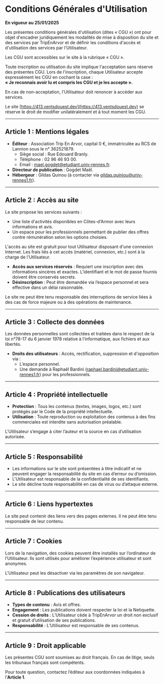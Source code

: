 # Conditions Générales d'Utilisation

**En vigueur au 25/01/2025**

Les présentes conditions générales d'utilisation (dites « CGU ») ont pour objet d'encadrer juridiquement les modalités de mise à disposition du site et des services par TripEnArvor et de définir les conditions d'accès et d'utilisation des services par l'Utilisateur.

Les CGU sont accessibles sur le site à la rubrique « CGU ».

Toute inscription ou utilisation du site implique l'acceptation sans réserve des présentes CGU. Lors de l'inscription, chaque Utilisateur accepte expressément les CGU en cochant la case :  
**« Je reconnais avoir lu et compris les CGU et je les accepte ».**

En cas de non-acceptation, l'Utilisateur doit renoncer à accéder aux services.

Le site [https://413.ventsdouest.dev](https://413.ventsdouest.dev) se réserve le droit de modifier unilatéralement et à tout moment les CGU.

---

## Article 1 : Mentions légales

- **Éditeur** : Association Trip En Arvor, capital 0 €, immatriculée au RCS de Lannion sous le n° 362521879.
  - Siège social : Rue Edouard Branly.
  - Téléphone : 02 96 46 93 00.
  - Email : [mael.gogdet@etudiant.univ-rennes.fr](mailto:mael.gogdet@etudiant.univ-rennes.fr).
- **Directeur de publication** : Gogdet Maël.
- **Hébergeur** : Gildas Quinou (à contacter via [gildas.quiniou@univ-rennes1.fr](mailto:gildas.quiniou@univ-rennes1.fr)).

---

## Article 2 : Accès au site

Le site propose les services suivants :

- Une liste d'activités disponibles en Côtes-d'Armor avec leurs informations et avis.
- Un espace pour les professionnels permettant de publier des offres contre rémunération selon les options choisies.

L'accès au site est gratuit pour tout Utilisateur disposant d'une connexion Internet. Les frais liés à cet accès (matériel, connexion, etc.) sont à la charge de l'Utilisateur.

- **Accès aux services réservés** : Requiert une inscription avec des informations sincères et exactes. L’identifiant et le mot de passe fournis doivent être conservés secrets.
- **Désinscription** : Peut être demandée via l’espace personnel et sera effective dans un délai raisonnable.

Le site ne peut être tenu responsable des interruptions de service liées à des cas de force majeure ou à des opérations de maintenance.

---

## Article 3 : Collecte des données

Les données personnelles sont collectées et traitées dans le respect de la loi n°78-17 du 6 janvier 1978 relative à l’informatique, aux fichiers et aux libertés.

- **Droits des utilisateurs** : Accès, rectification, suppression et d'opposition via :
  - L’espace personnel.
  - Une demande à Raphaël Bardini ([raphael.bardini@etudiant.univ-rennes1.fr](mailto:raphael.bardini@etudiant.univ-rennes1.fr)) pour les professionnels.

---

## Article 4 : Propriété intellectuelle

- **Protection** : Tous les contenus (textes, images, logos, etc.) sont protégés par le Code de la propriété intellectuelle.
- **Utilisation** : Toute reproduction ou exploitation des contenus à des fins commerciales est interdite sans autorisation préalable.

L'Utilisateur s’engage à citer l’auteur et la source en cas d’utilisation autorisée.

---

## Article 5 : Responsabilité

- Les informations sur le site sont présentées à titre indicatif et ne peuvent engager la responsabilité du site en cas d’erreur ou d’omission.
- L'Utilisateur est responsable de la confidentialité de ses identifiants.
- Le site décline toute responsabilité en cas de virus ou d’attaque externe.

---

## Article 6 : Liens hypertextes

Le site peut contenir des liens vers des pages externes. Il ne peut être tenu responsable de leur contenu.

---

## Article 7 : Cookies

Lors de la navigation, des cookies peuvent être installés sur l’ordinateur de l’Utilisateur. Ils sont utilisés pour améliorer l’expérience utilisateur et sont anonymes.

L'Utilisateur peut les désactiver via les paramètres de son navigateur.

---

## Article 8 : Publications des utilisateurs

- **Types de contenu** : Avis et offres.
- **Engagement** : Les publications doivent respecter la loi et la Netiquette.
- **Cession de droits** : L’Utilisateur cède à TripEnArvor un droit non exclusif et gratuit d’utilisation de ses publications.
- **Responsabilité** : L’Utilisateur est responsable de ses contenus.

---

## Article 9 : Droit applicable

Les présentes CGU sont soumises au droit français. En cas de litige, seuls les tribunaux français sont compétents.

Pour toute question, contactez l’éditeur aux coordonnées indiquées à l’**Article 1**.
